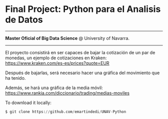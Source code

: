 # Final Project: Python para el Analisis de Datos

---

**Master Oficial of Big Data Science** @ University of Navarra.

---


El proyecto consistirá en ser capaces de bajar la cotización de un par de monedas, un ejemplo de cotizaciones en Kraken:
https://www.kraken.com/es-es/prices?quote=EUR

Después de bajarlas, será necesario hacer una gráfica del movimiento que ha tenido.

Además, se hará una gráfica de la media móvil:
https://www.rankia.com/diccionario/trading/medias-moviles

To download it locally:

```python
$ git clone https://github.com/emartindedi/UNAV-Python
```